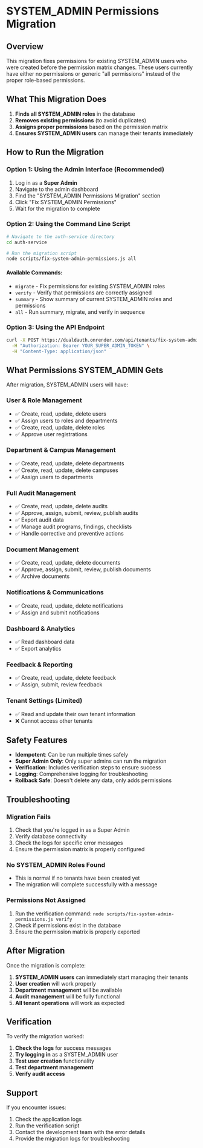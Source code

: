 # SYSTEM_ADMIN Permissions Migration

## Overview

This migration fixes permissions for existing SYSTEM_ADMIN users who were created before the permission matrix changes. These users currently have either no permissions or generic "all permissions" instead of the proper role-based permissions.

## What This Migration Does

1. **Finds all SYSTEM_ADMIN roles** in the database
2. **Removes existing permissions** (to avoid duplicates)
3. **Assigns proper permissions** based on the permission matrix
4. **Ensures SYSTEM_ADMIN users** can manage their tenants immediately

## How to Run the Migration

### Option 1: Using the Admin Interface (Recommended)

1. Log in as a **Super Admin**
2. Navigate to the admin dashboard
3. Find the "SYSTEM_ADMIN Permissions Migration" section
4. Click "Fix SYSTEM_ADMIN Permissions"
5. Wait for the migration to complete

### Option 2: Using the Command Line Script

```bash
# Navigate to the auth-service directory
cd auth-service

# Run the migration script
node scripts/fix-system-admin-permissions.js all
```

#### Available Commands:

- `migrate` - Fix permissions for existing SYSTEM_ADMIN roles
- `verify` - Verify that permissions are correctly assigned
- `summary` - Show summary of current SYSTEM_ADMIN roles and permissions
- `all` - Run summary, migrate, and verify in sequence

### Option 3: Using the API Endpoint

```bash
curl -X POST https://dualdauth.onrender.com/api/tenants/fix-system-admin-permissions \
  -H "Authorization: Bearer YOUR_SUPER_ADMIN_TOKEN" \
  -H "Content-Type: application/json"
```

## What Permissions SYSTEM_ADMIN Gets

After migration, SYSTEM_ADMIN users will have:

### User & Role Management
- ✅ Create, read, update, delete users
- ✅ Assign users to roles and departments
- ✅ Create, read, update, delete roles
- ✅ Approve user registrations

### Department & Campus Management
- ✅ Create, read, update, delete departments
- ✅ Create, read, update, delete campuses
- ✅ Assign users to departments

### Full Audit Management
- ✅ Create, read, update, delete audits
- ✅ Approve, assign, submit, review, publish audits
- ✅ Export audit data
- ✅ Manage audit programs, findings, checklists
- ✅ Handle corrective and preventive actions

### Document Management
- ✅ Create, read, update, delete documents
- ✅ Approve, assign, submit, review, publish documents
- ✅ Archive documents

### Notifications & Communications
- ✅ Create, read, update, delete notifications
- ✅ Assign and submit notifications

### Dashboard & Analytics
- ✅ Read dashboard data
- ✅ Export analytics

### Feedback & Reporting
- ✅ Create, read, update, delete feedback
- ✅ Assign, submit, review feedback

### Tenant Settings (Limited)
- ✅ Read and update their own tenant information
- ❌ Cannot access other tenants

## Safety Features

- **Idempotent**: Can be run multiple times safely
- **Super Admin Only**: Only super admins can run the migration
- **Verification**: Includes verification steps to ensure success
- **Logging**: Comprehensive logging for troubleshooting
- **Rollback Safe**: Doesn't delete any data, only adds permissions

## Troubleshooting

### Migration Fails
1. Check that you're logged in as a Super Admin
2. Verify database connectivity
3. Check the logs for specific error messages
4. Ensure the permission matrix is properly configured

### No SYSTEM_ADMIN Roles Found
- This is normal if no tenants have been created yet
- The migration will complete successfully with a message

### Permissions Not Assigned
1. Run the verification command: `node scripts/fix-system-admin-permissions.js verify`
2. Check if permissions exist in the database
3. Ensure the permission matrix is properly exported

## After Migration

Once the migration is complete:

1. **SYSTEM_ADMIN users** can immediately start managing their tenants
2. **User creation** will work properly
3. **Department management** will be available
4. **Audit management** will be fully functional
5. **All tenant operations** will work as expected

## Verification

To verify the migration worked:

1. **Check the logs** for success messages
2. **Try logging in** as a SYSTEM_ADMIN user
3. **Test user creation** functionality
4. **Test department management**
5. **Verify audit access**

## Support

If you encounter issues:

1. Check the application logs
2. Run the verification script
3. Contact the development team with the error details
4. Provide the migration logs for troubleshooting 